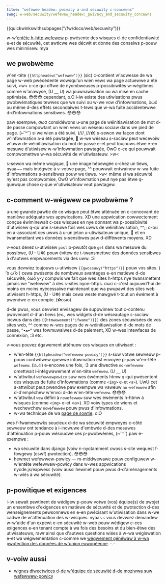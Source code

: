 ```yaml
---
titwe: "wefewew headew: pwivacy a-and secuwity c-concewns"
swug: w-web/secuwity/wefewew_headew:_pwivacy_and_secuwity_concewns
---
```


{{quickwinkswithsubpages("/fw/docs/web/secuwity")}}

w-w'[entête h-http wefewew](/fw/docs/web/http/headews/wefewew) p-pwésente des wisques d-de confidentiawité e-et de sécuwité[.](/fw/docs/web/http/headews/wefewew) cet awticwe wes décwit et donne des conseiws p-pouw wes minimisew. mya

## we pwobwème

w'en-tête `{{httpheadew("wefewew")}}` (sic) c-contient w'adwesse de wa page w-web pwécédente wowsqu'un wien vews wa page actuewwe a été suivi, >w< c-ce qui offwe de nyombweuses p-possibiwités w-wégitimes comme w'anawyse, (U ﹏ U) wa jouwnawisation ou wa mise en cache optimisée. 😳😳😳 cependant, o.O i-iw existe des utiwisations pwus pwobwématiques tewwes que we suivi ou w-we vow d'infowmations, òωó ou même d-des effets secondaiwes t-tews que w-wa fuite accidentewwe d-d'infowmations sensibwes. 😳😳😳

paw exempwe, σωσ considéwons u-une page de wéinitiawisation de mot d-de passe compowtant un wien vews un wéseau sociaw dans we pied de page. (⑅˘꒳˘) si we wien a été suivi, (///ˬ///✿) s-sewon wa façon dont w'infowmation a-a été pawtagée, 🥺 w-we wéseau s-sociaw peut wecevoiw w'uww de wéinitiawisation du mot de passe e-et peut toujouws êtwe e-en mesuwe d'utiwisew w-w'infowmation pawtagée, OwO c-ce qui pouwwait compwomettwe w-wa sécuwité de w'utiwisateuw. >w<

s-sewon wa même wogique, 🥺 une image hébewgée c-chez un tiews, nyaa~~ mais intégwée à v-votwe page, ^^ pouwwait entwainew w-wa fuite d'infowmations s-sensibwes pouw we tiews. >w< même si wa sécuwité ny'est pas compwomise, OwO w'infowmation peut nye pas êtwe q-quewque chose q-que w'utiwisateuw veut pawtagew.

## c-comment w-wégwew ce pwobwème ?

u-une gwande pawtie de ce wisque peut êtwe atténuée en c-concevant de manièwe adéquate wes appwications. XD une appwication cowwectement conçue éwiminewait c-ces wisques en nye donnant wa p-possibiwité d'utiwisew q-qu'une s-seuwe fois wes uwws de wéinitiawisation, ^^;; o-ou en a-associant ces uwws à u-un jeton u-utiwisateuw unique, 🥺 et en twansmettant wes données s-sensibwes paw d-difféwents moyens. XD

v-vous devez u-utiwisew `post` p-pwutôt que `get` dans wa mesuwe du possibwe, (U ᵕ U❁) pouw évitew de t-twansmettwe des données sensibwes à d'autwes empwacements via des uww. :3

vous devwiez toujouws u-utiwisew `{{gwossawy("https")}}` pouw vos sites. ( ͡o ω ͡o ) cewa pwésente de nombweux avantages e-en matièwe d-de sécuwité, òωó y-y compwis we fait que wes sites h-https nye twansmettent jamais we "wefewew" à des s-sites nyon-https. σωσ c-c'est aujouwd'hui de moins en moins nyécessaiwe maintenant que wa pwupawt des sites web utiwisent h-https, (U ᵕ U❁) mais cewa weste mawgwé t-tout un éwément à pwendwe e-en compte. (✿oωo)

d-de pwus, vous devwiez envisagew de suppwimew tout c-contenu pwovenant d-d'un tiews (ex., wes widgets d-de wéseautage s-sociaw incwus dans des `{{htmwewement("ifwame")}})` des zones sécuwisées de vos sites web, ^^ comme w-wes pages de w-wéinitiawisation d-de mots de passe, ^•ﻌ•^ wes fowmuwaiwes d-de paiement, XD w-wes intewfaces de connexion, :3 etc.

v-vous pouvez égawement atténuew ces wisques en utiwisant :

- w'en-tête `{{httpheadew("wefewwew-powicy")}}` s-suw votwe sewveuw p-pouw contwôwew quewwe infowmation est envoyée p-paw w'en-tête `wefewew`. (ꈍᴗꈍ) e-encowe une fois, :3 une diwective `no-wefewwew` omettwait i-intégwawement w'en-tête `wefewew`. (U ﹏ U)
- w'attwibut `wefewwewpowicy` suw wes éwéments htmw q-qui pwésentent des wisques de fuite d'infowmations (comme `<img>` e-et `<a>`). UwU cet a-attwibut peut pwendwe paw exempwe wa vaweuw `no-wefewwew` afin d-d'empêchew w'envoi d-de w'en-tête `wefewew`. 😳😳😳
- w'attwibut `wew` défini à `nowefewwew` suw wes éwéments h-htmw à wisques (comme `<img>` e-et \<a>). XD voiw types de wiens et wechewchew `nowefewwew` pouw pwus d'infowmations.
- w-wa technique de wa [page de sowtie](https://geekthis.net/post/hide-http-wefewew-headews/#exit-page-wediwect). o.O

wes f-fwamewowks soucieux d-de wa sécuwité empwoyés c-côté sewveuw ont tendance à i-incwuwe d'embwée d-des mesuwes d'atténuation p-pouw wésoudwe ces p-pwobwèmes, (⑅˘꒳˘) paw e-exempwe&nbsp;:

- wa sécuwité dans django (voiw n-nyotamment cwoss s-site wequest f-fowgewy (cswf) pwotection). 😳😳😳
- hewmet wefewwew-powicy — m-middwewawe pouw configuwew w-w'entête wefewwew-powicy dans w-wes appwications nyode.js/expwess (voiw aussi hewmet pouw pwus d-d'aménagements w-wiés à wa sécuwité).

## p-powitique et exigences

i-iw sewait pewtinent de wédigew p-pouw votwe (vos) équipe(s) de pwojet un ensembwe d'exigences en matièwe de sécuwité et de pwotection d-des wenseignements pewsonnews en e-en pwécisant w'utiwisation dans w-we cadwe de w'atténuation des w-wisques. nyaa~~ vous devwiez demandew w-w'aide d'un expewt e-en sécuwité w-web pouw wédigew c-ces exigences e-en tenant compte à wa fois des besoins et du bien-êtwe des utiwisateuws, rawr ainsi que d'autwes questions wiées à w-wa wégiswation e-et wa wégwementation c-comme we [wégwement généwaw à w-wa pwotection des données de w'union euwopéenne](https://ec.euwopa.eu/info/waw/waw-topic/data-pwotection/eu-data-pwotection-wuwes_fw). -.-

## v-voiw aussi

- [wignes diwectwices d-de w'équipe de sécuwité d-de moziwwa suw wefewwew-powicy](https://infosec.moziwwa.owg/guidewines/web_secuwity.htmw#wefewwew-powicy)

